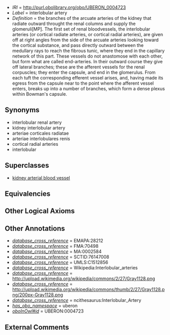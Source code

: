 * *IRI* = http://purl.obolibrary.org/obo/UBERON_0004723
 * *Label* = interlobular artery
 * *Definition* = the branches of the arcuate arteries of the kidney that radiate outward throught the renal columns and supply the glomeruli[MP]. The first set of renal bloodvessels, the interlobular arteries (or cortical radiate arteries, or cortical radial arteries), are given off at right angles from the side of the arcuate arteries looking toward the cortical substance, and pass directly outward between the medullary rays to reach the fibrous tunic, where they end in the capillary network of this part. These vessels do not anastomose with each other, but form what are called end-arteries. In their outward course they give off lateral branches; these are the afferent vessels for the renal corpuscles; they enter the capsule, and end in the glomerulus. From each tuft the corresponding efferent vessel arises, and, having made its egress from the capsule near to the point where the afferent vessel enters, breaks up into a number of branches, which form a dense plexus within Bowman's capsule.

## Synonyms

 * interlobular renal artery
 * kidney interlobular artery
 * arteriae corticales radiatae
 * arteriae interlobulares renis
 * cortical radial arteries
 * interlobular

## Superclasses

 * [kidney arterial blood vessel](../../UBERON/44/UBERON_0003644.md)

## Equivalencies


## Other Logical Axioms


## Other Annotations

 * *[database_cross_reference](../../ef/oboInOwl#hasDbXref.md)* = EMAPA:28212
 * *[database_cross_reference](../../ef/oboInOwl#hasDbXref.md)* = FMA:70498
 * *[database_cross_reference](../../ef/oboInOwl#hasDbXref.md)* = MA:0002584
 * *[database_cross_reference](../../ef/oboInOwl#hasDbXref.md)* = SCTID:76147008
 * *[database_cross_reference](../../ef/oboInOwl#hasDbXref.md)* = UMLS:C1512856
 * *[database_cross_reference](../../ef/oboInOwl#hasDbXref.md)* = Wikipedia:Interlobular_arteries
 * *[database_cross_reference](../../ef/oboInOwl#hasDbXref.md)* = http://upload.wikimedia.org/wikipedia/commons/2/27/Gray1128.png
 * *[database_cross_reference](../../ef/oboInOwl#hasDbXref.md)* = http://upload.wikimedia.org/wikipedia/commons/thumb/2/27/Gray1128.png/200px-Gray1128.png
 * *[database_cross_reference](../../ef/oboInOwl#hasDbXref.md)* = ncithesaurus:Interlobular_Artery
 * *[has_obo_namespace](../../ce/oboInOwl#hasOBONamespace.md)* = uberon
 * *[oboInOwl#id](../../id/oboInOwl#id.md)* = UBERON:0004723

## External Comments

